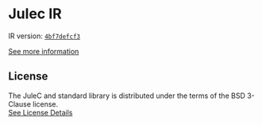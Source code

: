 # Julec IR

IR version: [`4bf7defcf3`](https://github.com/julelang/jule/tree/4bf7defcf34c548fe98731af67a7ea455a4d5884)

[See more information](https://manual.jule.dev/getting-started/install-from-source/compile-from-ir.html)

## License

The JuleC and standard library is distributed under the terms of the BSD 3-Clause license. \
[See License Details](./LICENSE)
